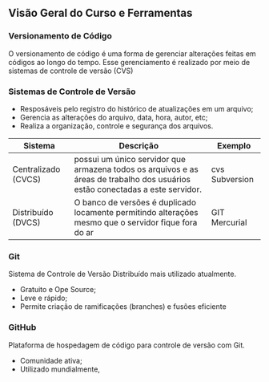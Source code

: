 ## Visão Geral do Curso e Ferramentas

### Versionamento  de Código

O versionamento de código é uma forma de gerenciar alterações feitas em códigos ao longo do tempo. Esse gerenciamento é realizado por meio de sistemas de controle de versão (CVS)

### Sistemas de Controle de Versão

- Resposáveis pelo registro do histórico de atualizações em um arquivo;
- Gerencia as alterações do arquivo, data, hora, autor, etc;
- Realiza a organização, controle e segurança dos arquivos.

| Sistema | Descrição | Exemplo |
|---------|-----------|---------|
| Centralizado (CVCS) | possui um único servidor que armazena todos os arquivos e as áreas de trabalho dos usuários estão conectadas a este servidor. | cvs Subversion|
| Distribuído (DVCS) | O banco de versões é duplicado locamente permitindo alterações mesmo que o servidor fique fora do ar | GIT Mercurial |

### Git

Sistema de Controle de Versão Distribuído mais utilizado atualmente.

- Gratuito e Ope Source;
- Leve e rápido;
- Permite criação de ramificações (branches) e fusões eficiente

### GitHub

Plataforma de hospedagem de código para controle de versão com Git.

- Comunidade ativa;
- Utilizado mundialmente,